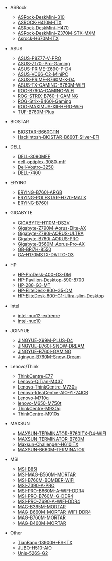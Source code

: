 - ASRock

  - [ASRock-DeskMini-310](/r/ASRock-DeskMini-310)
  - [ASROCK-H410M-ITX](/r/ASROCK-H410M-ITX-OpenCore)
  - [ASRock-DeskMini-H470](/r/ASRock-DeskMini-H470-OpenCore)
  - [ASRock-DeskMini-Z370M-STX-MXM](/r/ASRock-DeskMini-Z370M-STX-MXM-OpenCore)
  - [Asrock-H670M-ITX](/r/Asrock-H670M-ITX-OpenCore)

- ASUS

  - [ASUS-P8Z77-V-PRO](/r/ASUS-P8Z77-V-PRO-OpenCore)
  - [ASUS-Z170i-Pro-Gaming](/r/ASUS-Z170i-Pro-Gaming-OpenCore)
  - [ASUS-PRIME-Z690-P-D4](/r/ASUS-PRIME-Z690-P-D4-OpenCore)
  - [ASUS-VC66-C2-MiniPC](/r/ASUS-VC66-C2-MiniPC-OpenCore)
  - [ASUS-PRIME-B760M-K-D4](/r/ASUS-PRIME-B760M-K-D4-OpenCore)
  - [ASUS-TX-GAMING-B760M-WIFI](/r/ASUS-TX-GAMING-B760M-WIFI-OpenCore)
  - [ROG-B760A-GAMING-WIFI](/r/ROG-B760A-GAMING-WIFI-OpenCore)
  - [ROG-STRIX-B760-I-GAMING](/r/ROG-STRIX-B760-I-GAMING-OpenCore)
  - [ROG-Strix-B460i-Gaming](/r/ROG-Strix-B460i-Gaming-OpenCore)
  - [ROG-MAXIMUS-XII-HERO-WiFi](/r/ROG-MAXIMUS-XII-HERO-WiFi-OpenCore)
  - [TUF-B760M-Plus](/r/TUF-B760M-Plus-OpenCore)

- BIOSTAR

  - [BIOSTAR-B660GTN](/r/BIOSTAR-B660GTN-OpenCore)
  - [Hackintosh-BIOSTAR-B660T-Silver-EFI](/r/Hackintosh-BIOSTAR-B660T-Silver-EFI)

- DELL

  - [DELL-3090MFF](/r/DELL-3090MFF-OpenCore)
  - [dell-optiplex-3080-mff](/r/dell-optiplex-3080-mff)
  - [Dell-Vostro-3250](/r/Dell-Vostro-3250-OpenCore)
  - [DELL-7460](/r/DELL-7460-OpenCore)

- ERYING

  - [ERYING-B760I-ARGB](/r/ERYING-B760I-ARGB-OpenCore)
  - [ERYING-POLESTAR-H770-MATX](/r/ERYING-POLESTAR-H770-MATX-OpenCore)
  - [ERYING-B760I](/r/ERYING-B760I-OpenCore)

- GIGABYTE

  - [GIGABYTE-H110M-DS2V](/r/GIGABYTE-H110M-DS2V-OpenCore)
  - [Gigabyte-Z790M-Aorus-Elite-AX](/r/Gigabyte-Z790M-Aorus-Elite-AX-OpenCore)
  - [Gigabyte-Z790i-AORUS-ULTRA](/r/Gigabyte-Z790i-AORUS-ULTRA-OpenCore)
  - [Gigabyte-B760i-AORUS-PRO](/r/Gigabyte-B760i-AORUS-PRO-OpenCore)
  - [Gigabyte-B560M-Aorus-Pro-AX](/r/Gigabyte-B560M-Aorus-Pro-AX)
  - [GB-BRi7H-8550](/r/GB-BRi7H-8550-OpenCore)
  - [GA-H170MSTX-DATTO-O3](/r/GA-H170MSTX-DATTO-O3)

- HP

  - [HP-ProDesk-400-G3-DM](/r/HP-ProDesk-400-G3-DM-OpenCore)
  - [HP-Pavilion-Desktop-590-8700](/r/HP-Pavilion-Desktop-590-8700)
  - [HP-288-G3-MT](/r/HP-288-G3-MT-OpenCore)
  - [HP-EliteDesk-800-G5-DM](/r/HP-EliteDesk-800-G5-DM-OpenCore)
  - [HP-EliteDesk-800-G1-Ultra-slim-Desktop](/r/HP-EliteDesk-800-G1-Ultra-slim-Desktop-OpenCore)

- Intel

  - [intel-nuc12-extreme](/r/intel-nuc12-extreme)
  - [intel-nuc10](/r/intel-nuc10)

- JGINYUE

  - [JINGYUE-X99M-PLUS-D4](/r/JINGYUE-X99M-PLUS-D4-OpenCore)
  - [JINGYUE-B760I-SNOW-DREAM](/r/JINGYUE-B760I-SNOW-DREAM-OpenCore)
  - [JINGYUE-B760I-GAMING](/r/JINGYUE-B760I-GAMING-OpenCore)
  - [Jginyue-B760M-Snow-Dream](/r/Jginyue-B760M-Snow-Dream-OpenCore)

- Lenovo/Think

  - [ThinkCentre-E77](/r/ThinkCentre-E77)
  - [Lenovo-QiTian-M437](/r/Lenovo-QiTian-M437)
  - [Lenovo-ThinkCentre-M730s](/r/Lenovo-ThinkCentre-M730s)
  - [Lenovo-IdeaCentre-AIO-YI-24ICB](/r/Lenovo-IdeaCentre-AIO-YI-24ICB-OpenCore)
  - [Lenovo-M710q](/r/Lenovo-M710q-OpenCore)
  - [lenovo-M650-M750t](/r/lenovo-M650-M750t-OpenCore)
  - [ThinkCentre-M930q](/r/ThinkCentre-M930q)
  - [ThinkCentre-M910s](/r/ThinkCentre-M910s)

- MAXSUN

  - [MAXSUN-TERMINATOR-B760ITX-D4-WIFI](/r/MAXSUN-TERMINATOR-B760ITX-D4-WIFI-OpenCore)
  - [MAXSUN-TERMINATOR-B760M](/r/MAXSUN-TERMINATOR-B760M-OpenCore)
  - [Maxsun-Challenger-H610ITX](/r/Maxsun-Challenger-H610ITX-OpenCore)
  - [MAXSUN-B660M-TERMINATOR](/r/MAXSUN-B660M-TERMINATOR-OpenCore)

- MSI

  - [MSI-B85i](/r/MSI-B85i-OpenCore)
  - [MSI-MAG-B560M-MORTAR](/r/MSI-MAG-B560M-MORTAR-OpenCore)
  - [MSI-B760M-BOMBER-WIFI](/r/MSI-B760M-BOMBER-WIFI-OpenCore)
  - [MSI-Z390-A-PRO](/r/MSI-Z390-A-PRO-OpenCore)
  - [MSI-PRO-B660M-A-WIFI-DDR4](/r/MSI-PRO-B660M-A-WIFI-DDR4-OpenCore)
  - [MSI-PRO-B760M-G-DDR4](/r/MSI-PRO-B760M-G-DDR4-OpenCore)
  - [MSI-PRO-Z690-A-WIFI-DDR4](/r/MSI-PRO-Z690-A-WIFI-DDR4)
  - [MAG-B365M-MORTAR](/r/MAG-B365M-MORTAR-OpenCore)
  - [MAG-B660M-MORTAR-WIFI-DDR4](/r/MAG-B660M-MORTAR-WIFI-DDR4-OpenCore)
  - [MAG-B760M-MORTAR](/r/MAG-B760M-MORTAR-OpenCore)
  - [MAG-B460M-MORTAR](/r/MAG-B460M-MORTAR-OpenCore)

- Other

  - [TianBang-13900H-ES-ITX](/r/TianBang-13900H-ES-ITX-OpenCore)
  - [JUBO-H510-AIO](/r/JUBO-H510-AIO-OpenCore)
  - [Unis-526S-G2](/r/Unis-526S-G2-OpenCore)

